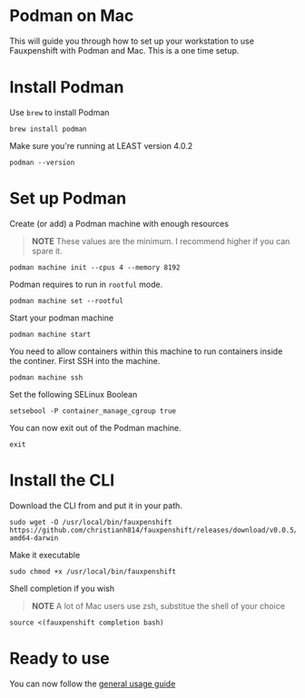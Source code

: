 # Podman on Mac

This will guide you through how to set up your workstation to use
Fauxpenshift with Podman and Mac. This is a one time setup.

# Install Podman

Use `brew` to install Podman

```shell
brew install podman
```

Make sure you're running at LEAST version 4.0.2

```shell
podman --version
```

# Set up Podman

Create (or add) a Podman machine with enough resources

> **NOTE** These values are the minimum. I recommend higher if you can spare it.

```shell
podman machine init --cpus 4 --memory 8192
```

Podman requires to run in `rootful` mode.

```shell
podman machine set --rootful
```

Start your podman machine

```shell
podman machine start
```

You need to allow containers within this machine to run containers inside the continer. First SSH into the machine.

```shell
podman machine ssh
```

Set the following SELinux Boolean

```shell
setsebool -P container_manage_cgroup true
```

You can now exit out of the Podman machine.

```shell
exit
```

# Install the CLI

Download the CLI from and put it in your path.

```shell
sudo wget -O /usr/local/bin/fauxpenshift https://github.com/christianh814/fauxpenshift/releases/download/v0.0.5/fauxpenshift-amd64-darwin
```

Make it executable 

```shell
sudo chmod +x /usr/local/bin/fauxpenshift
```

Shell completion if you wish

> **NOTE** A lot of Mac users use zsh, substitue the shell of your choice

```shell
source <(fauxpenshift completion bash)
```

# Ready to use

You can now follow the [general usage guide](generalUsage.md)

